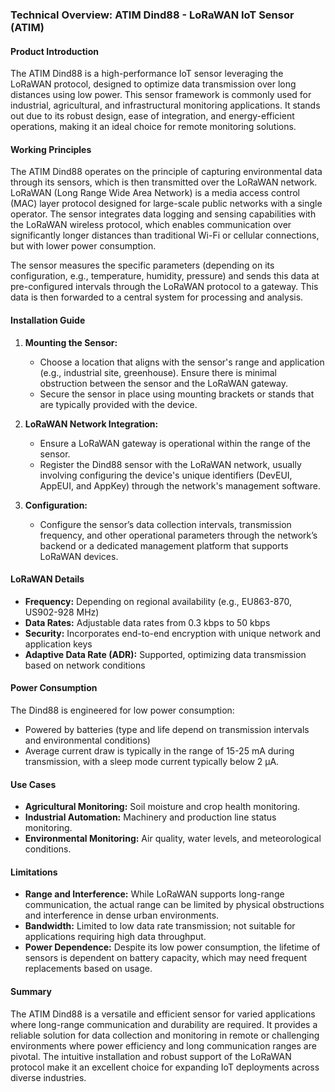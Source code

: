 ### Technical Overview: ATIM Dind88 - LoRaWAN IoT Sensor (ATIM)

#### Product Introduction
The ATIM Dind88 is a high-performance IoT sensor leveraging the LoRaWAN protocol, designed to optimize data transmission over long distances using low power. This sensor framework is commonly used for industrial, agricultural, and infrastructural monitoring applications. It stands out due to its robust design, ease of integration, and energy-efficient operations, making it an ideal choice for remote monitoring solutions.

#### Working Principles
The ATIM Dind88 operates on the principle of capturing environmental data through its sensors, which is then transmitted over the LoRaWAN network. LoRaWAN (Long Range Wide Area Network) is a media access control (MAC) layer protocol designed for large-scale public networks with a single operator. The sensor integrates data logging and sensing capabilities with the LoRaWAN wireless protocol, which enables communication over significantly longer distances than traditional Wi-Fi or cellular connections, but with lower power consumption.

The sensor measures the specific parameters (depending on its configuration, e.g., temperature, humidity, pressure) and sends this data at pre-configured intervals through the LoRaWAN protocol to a gateway. This data is then forwarded to a central system for processing and analysis.

#### Installation Guide
1. **Mounting the Sensor:**
   - Choose a location that aligns with the sensor's range and application (e.g., industrial site, greenhouse). Ensure there is minimal obstruction between the sensor and the LoRaWAN gateway.
   - Secure the sensor in place using mounting brackets or stands that are typically provided with the device.

2. **LoRaWAN Network Integration:**
   - Ensure a LoRaWAN gateway is operational within the range of the sensor.
   - Register the Dind88 sensor with the LoRaWAN network, usually involving configuring the device's unique identifiers (DevEUI, AppEUI, and AppKey) through the network's management software.

3. **Configuration:**
   - Configure the sensor’s data collection intervals, transmission frequency, and other operational parameters through the network’s backend or a dedicated management platform that supports LoRaWAN devices.

#### LoRaWAN Details
- **Frequency:** Depending on regional availability (e.g., EU863-870, US902-928 MHz)
- **Data Rates:** Adjustable data rates from 0.3 kbps to 50 kbps
- **Security:** Incorporates end-to-end encryption with unique network and application keys
- **Adaptive Data Rate (ADR):** Supported, optimizing data transmission based on network conditions

#### Power Consumption
The Dind88 is engineered for low power consumption:
- Powered by batteries (type and life depend on transmission intervals and environmental conditions)
- Average current draw is typically in the range of 15-25 mA during transmission, with a sleep mode current typically below 2 µA.

#### Use Cases
- **Agricultural Monitoring:** Soil moisture and crop health monitoring.
- **Industrial Automation:** Machinery and production line status monitoring.
- **Environmental Monitoring:** Air quality, water levels, and meteorological conditions.

#### Limitations
- **Range and Interference:** While LoRaWAN supports long-range communication, the actual range can be limited by physical obstructions and interference in dense urban environments.
- **Bandwidth:** Limited to low data rate transmission; not suitable for applications requiring high data throughput.
- **Power Dependence:** Despite its low power consumption, the lifetime of sensors is dependent on battery capacity, which may need frequent replacements based on usage.

#### Summary
The ATIM Dind88 is a versatile and efficient sensor for varied applications where long-range communication and durability are required. It provides a reliable solution for data collection and monitoring in remote or challenging environments where power efficiency and long communication ranges are pivotal. The intuitive installation and robust support of the LoRaWAN protocol make it an excellent choice for expanding IoT deployments across diverse industries.
